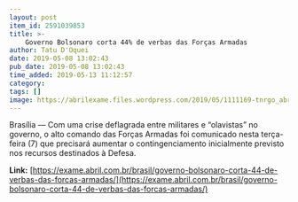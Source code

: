 ```yaml
---
layout: post
item_id: 2591039853
title: >-
    Governo Bolsonaro corta 44% de verbas das Forças Armadas
author: Tatu D'Oquei
date: 2019-05-08 13:02:43
pub_date: 2019-05-08 13:02:43
time_added: 2019-05-13 11:12:57
category: 
tags: []
image: https://abrilexame.files.wordpress.com/2019/05/1111169-tnrgo_abr_030720188601_1.jpg?quality=70&strip=info&w=680&h=453&crop=1
---
```


Brasília — Com uma crise deflagrada entre militares e “olavistas” no governo, o alto comando das Forças Armadas foi comunicado nesta terça-feira (7) que precisará aumentar o contingenciamento inicialmente previsto nos recursos destinados à Defesa.

**Link:** [https://exame.abril.com.br/brasil/governo-bolsonaro-corta-44-de-verbas-das-forcas-armadas/](https://exame.abril.com.br/brasil/governo-bolsonaro-corta-44-de-verbas-das-forcas-armadas/)

